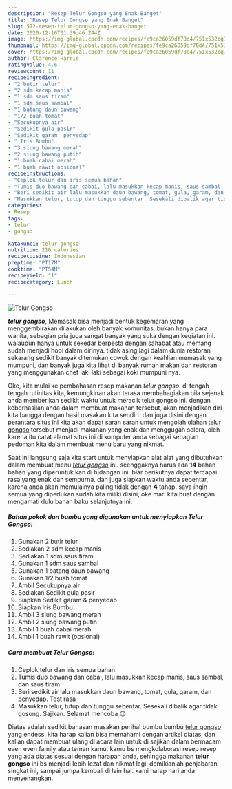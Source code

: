 ```yaml
---
description: "Resep Telur Gongso yang Enak Banget"
title: "Resep Telur Gongso yang Enak Banget"
slug: 572-resep-telur-gongso-yang-enak-banget
date: 2020-12-16T01:39:46.244Z
image: https://img-global.cpcdn.com/recipes/fe9ca26059df78d4/751x532cq70/telur-gongso-foto-resep-utama.jpg
thumbnail: https://img-global.cpcdn.com/recipes/fe9ca26059df78d4/751x532cq70/telur-gongso-foto-resep-utama.jpg
cover: https://img-global.cpcdn.com/recipes/fe9ca26059df78d4/751x532cq70/telur-gongso-foto-resep-utama.jpg
author: Clarence Harris
ratingvalue: 4.6
reviewcount: 11
recipeingredient:
- "2 butir telur"
- "2 sdm kecap manis"
- "1 sdm saus tiram"
- "1 sdm saus sambal"
- "1 batang daun bawang"
- "1/2 buah tomat"
- "Secukupnya air"
- "Sedikit gula pasir"
- "Sedikit garam  penyedap"
- " Iris Bumbu"
- "3 siung bawang merah"
- "2 siung bawang putih"
- "1 buah cabai merah"
- "1 buah rawit opsional"
recipeinstructions:
- "Ceplok telur dan iris semua bahan"
- "Tumis duo bawang dan cabai, lalu masukkan kecap manis, saus sambal, dan saus tiram"
- "Beri sedikit air lalu masukkan daun bawang, tomat, gula, garam, dan penyedap. Test rasa"
- "Masukkan telur, tutup dan tunggu sebentar. Sesekali dibalik agar tidak gosong. Sajikan. Selamat mencoba 😉"
categories:
- Resep
tags:
- telur
- gongso

katakunci: telur gongso 
nutrition: 210 calories
recipecuisine: Indonesian
preptime: "PT17M"
cooktime: "PT54M"
recipeyield: "1"
recipecategory: Lunch

---
```



![Telur Gongso](https://img-global.cpcdn.com/recipes/fe9ca26059df78d4/751x532cq70/telur-gongso-foto-resep-utama.jpg)

<b><i>telur gongso</i></b>, Memasak bisa menjadi bentuk kegemaran yang menggembirakan dilakukan oleh banyak komunitas. bukan hanya para wanita, sebagian pria juga sangat banyak yang suka dengan kegiatan ini. walaupun hanya untuk sekedar berpesta dengan sahabat atau memang sudah menjadi hobi dalam dirinya. tidak asing lagi dalam dunia restoran sekarang sedikit banyak ditemukan cowok dengan keahlian memasak yang mumpuni, dan banyak juga kita lihat di banyak rumah makan dan restoran yang menggunakan chef laki laki sebagai koki mumpuni nya.

Oke, kita mulai ke pembahasan resep makanan <i>telur gongso</i>. di tengah tengah rutinitas kita, kemungkinan akan terasa membahagiakan bila sejenak anda memberikan sedikit waktu untuk meracik telur gongso ini. dengan keberhasilan anda dalam membuat makanan tersebut, akan menjadikan diri kita bangga dengan hasil masakan kita sendiri. dan juga disini dengan perantara situs ini kita akan dapat saran saran untuk mengolah olahan <u>telur gongso</u> tersebut menjadi makanan yang enak dan menggugah selera, oleh karena itu catat alamat situs ini di komputer anda sebagai sebagian pedoman kita dalam membuat menu baru yang nikmat.




Saat ini langsung saja kita start untuk menyiapkan alat alat yang dibutuhkan dalam membuat menu <u><i>telur gongso</i></u> ini. seenggaknya harus ada <b>14</b> bahan bahan yang diperuntuk kan di hidangan ini. biar berikutnya dapat tercapai rasa yang enak dan sempurna. dan juga siapkan waktu anda sebentar, karena anda akan memulainya paling tidak dengan <b>4</b> tahap. saya ingin semua yang diperlukan sudah kita miliki disini, oke mari kita buat dengan mengamati dulu bahan baku selanjutnya ini.

<!--inarticleads1-->

##### Bahan pokok dan bumbu yang digunakan untuk menyiapkan Telur Gongso:

1. Gunakan 2 butir telur
1. Sediakan 2 sdm kecap manis
1. Sediakan 1 sdm saus tiram
1. Gunakan 1 sdm saus sambal
1. Gunakan 1 batang daun bawang
1. Gunakan 1/2 buah tomat
1. Ambil Secukupnya air
1. Sediakan Sedikit gula pasir
1. Siapkan Sedikit garam &amp; penyedap
1. Siapkan  Iris Bumbu
1. Ambil 3 siung bawang merah
1. Ambil 2 siung bawang putih
1. Ambil 1 buah cabai merah
1. Ambil 1 buah rawit (opsional)




<!--inarticleads2-->

##### Cara membuat Telur Gongso:

1. Ceplok telur dan iris semua bahan
1. Tumis duo bawang dan cabai, lalu masukkan kecap manis, saus sambal, dan saus tiram
1. Beri sedikit air lalu masukkan daun bawang, tomat, gula, garam, dan penyedap. Test rasa
1. Masukkan telur, tutup dan tunggu sebentar. Sesekali dibalik agar tidak gosong. Sajikan. Selamat mencoba 😉




Diatas adalah sedikit bahasan masakan perihal bumbu bumbu <u>telur gongso</u> yang endess. kita harap kalian bisa memahami dengan artikel diatas, dan kalian dapat membuat ulang di acara lain untuk di sajikan dalam bermacam even even family atau teman kamu. kamu bs mengkolaborasi resep resep yang ada diatas sesuai dengan harapan anda, sehingga makanan <b>telur gongso</b> ini bs menjadi lebih lezat dan nikmat lagi. demikianlah penjabaran singkat ini, sampai jumpa kembali di lain hal. kami harap hari anda menyenangkan.
